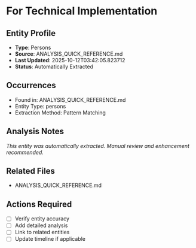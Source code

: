 # For Technical Implementation

## Entity Profile
- **Type**: Persons
- **Source**: ANALYSIS_QUICK_REFERENCE.md
- **Last Updated**: 2025-10-12T03:42:05.823712
- **Status**: Automatically Extracted

## Occurrences
- Found in: ANALYSIS_QUICK_REFERENCE.md
- Entity Type: persons
- Extraction Method: Pattern Matching

## Analysis Notes
*This entity was automatically extracted. Manual review and enhancement recommended.*

## Related Files
- ANALYSIS_QUICK_REFERENCE.md

## Actions Required
- [ ] Verify entity accuracy
- [ ] Add detailed analysis
- [ ] Link to related entities
- [ ] Update timeline if applicable
